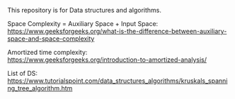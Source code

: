 This repository is for Data structures and algorithms.

Space Complexity = Auxiliary Space + Input Space:\
https://www.geeksforgeeks.org/what-is-the-difference-between-auxiliary-space-and-space-complexity

Amortized time complexity:\
https://www.geeksforgeeks.org/introduction-to-amortized-analysis/

List of DS:\
https://www.tutorialspoint.com/data_structures_algorithms/kruskals_spanning_tree_algorithm.htm
